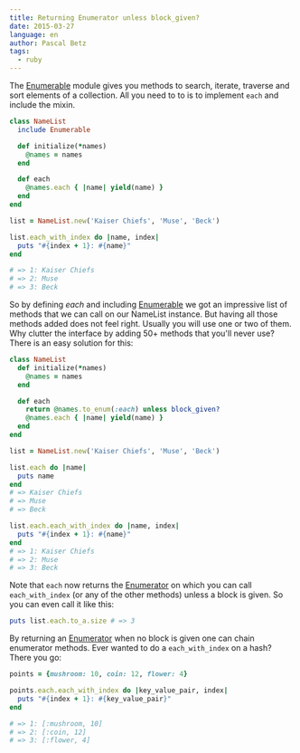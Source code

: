 ```yaml
---
title: Returning Enumerator unless block_given?
date: 2015-03-27
language: en
author: Pascal Betz
tags:
  - ruby
---
```


The [Enumerable](http://ruby-doc.org/core-2.2.1/Enumerable.html) module gives you methods to search, iterate, traverse and sort elements of a collection. All you need to to is to implement `each` and include the mixin.


```ruby
class NameList
  include Enumerable

  def initialize(*names)
    @names = names 
  end

  def each
    @names.each { |name| yield(name) }
  end 
end

list = NameList.new('Kaiser Chiefs', 'Muse', 'Beck')

list.each_with_index do |name, index|
  puts "#{index + 1}: #{name}"
end

# => 1: Kaiser Chiefs
# => 2: Muse
# => 3: Beck
```

So by defining _each_ and including [Enumerable](http://ruby-doc.org/core-2.2.1/Enumerable.html) we got an impressive list of methods that we can call on our NameList instance. But having all those methods added does not feel right. Usually you will use one or two of them. Why clutter the interface by adding 50+ methods that you'll never use? There is an easy solution for this:

```ruby
class NameList
  def initialize(*names)
    @names = names
  end

  def each
    return @names.to_enum(:each) unless block_given?
    @names.each { |name| yield(name) }
  end
end

list = NameList.new('Kaiser Chiefs', 'Muse', 'Beck')

list.each do |name|
  puts name
end
# => Kaiser Chiefs
# => Muse
# => Beck

list.each.each_with_index do |name, index|
  puts "#{index + 1}: #{name}"
end
# => 1: Kaiser Chiefs
# => 2: Muse
# => 3: Beck
```

Note that `each` now returns the [Enumerator](http://docs.ruby-lang.org/en/2.2.0/Enumerator.html) on which you can call `each_with_index` (or any of the other methods) unless a block is given. So you can even call it like this:

```ruby
puts list.each.to_a.size # => 3
```

By returning an [Enumerator](http://docs.ruby-lang.org/en/2.2.0/Enumerator.html) when no block is given one can chain enumerator methods. Ever wanted to do a `each_with_index` on a hash? There you go:

```ruby
points = {mushroom: 10, coin: 12, flower: 4}

points.each.each_with_index do |key_value_pair, index|
  puts "#{index + 1}: #{key_value_pair}"
end

# => 1: [:mushroom, 10]
# => 2: [:coin, 12]
# => 3: [:flower, 4]
```

